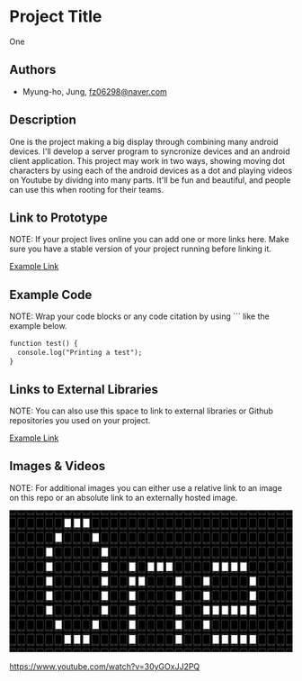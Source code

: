 # Project Title
One

## Authors
- Myung-ho, Jung, fz06298@naver.com

## Description
One is the project making a big display through combining many android devices. I'll develop a server program to syncronize devices and an android client application. This project may work in two ways, showing moving dot characters by using each of the android devices as a dot and playing videos on Youtube by dividng into many parts. It'll be fun and beautiful, and people can use this when rooting for their teams.

## Link to Prototype
NOTE: If your project lives online you can add one or more links here. Make sure you have a stable version of your project running before linking it.

[Example Link](http://www.google.com "Example Link")

## Example Code
NOTE: Wrap your code blocks or any code citation by using ``` like the example below.
```
function test() {
  console.log("Printing a test");
}
```
## Links to External Libraries
 NOTE: You can also use this space to link to external libraries or Github repositories you used on your project.

[Example Link](http://www.google.com "Example Link")

## Images & Videos
NOTE: For additional images you can either use a relative link to an image on this repo or an absolute link to an externally hosted image.

![Example Image](project_images/cover.jpg?raw=true "Example Image")

https://www.youtube.com/watch?v=30yGOxJJ2PQ
